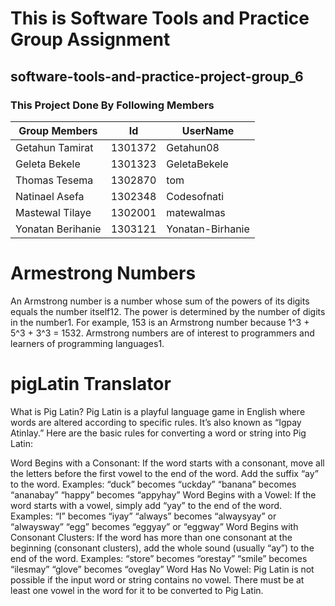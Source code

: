# This is Software Tools and Practice Group Assignment 
## software-tools-and-practice-project-group_6



 ### This Project Done By Following Members 
 |Group Members|Id|UserName|
 |---|---|---|
 |Getahun Tamirat|1301372|Getahun08|
 |Geleta Bekele|1301323|GeletaBekele|
 |Thomas Tesema|1302870|tom|
 |Natinael Asefa|1302348|Codesofnati|
 |Mastewal Tilaye|1302001|matewalmas|
 |Yonatan Berihanie|1303121|Yonatan-Birhanie|

 
# Armestrong Numbers
An Armstrong number is a number whose sum of the powers of its digits equals the number itself12. The power is determined by the number of digits in the number1. For example, 153 is an Armstrong number because 1^3 + 5^3 + 3^3 = 1532. Armstrong numbers are of interest to programmers and learners of programming languages1.


# pigLatin Translator

What is Pig Latin?
Pig Latin is a playful language game in English where words are altered according to specific rules. It’s also known as “Igpay Atinlay.” Here are the basic rules for converting a word or string into Pig Latin:

Word Begins with a Consonant:
If the word starts with a consonant, move all the letters before the first vowel to the end of the word.
Add the suffix “ay” to the word.
Examples:
“duck” becomes “uckday”
“banana” becomes “ananabay”
“happy” becomes “appyhay”
Word Begins with a Vowel:
If the word starts with a vowel, simply add “yay” to the end of the word.
Examples:
“I” becomes “iyay”
“always” becomes “alwaysyay” or “alwaysway”
“egg” becomes “eggyay” or “eggway”
Word Begins with Consonant Clusters:
If the word has more than one consonant at the beginning (consonant clusters), add the whole sound (usually “ay”) to the end of the word.
Examples:
“store” becomes “orestay”
“smile” becomes “ilesmay”
“glove” becomes “oveglay”
Word Has No Vowel:
Pig Latin is not possible if the input word or string contains no vowel.
There must be at least one vowel in the word for it to be converted to Pig Latin.
